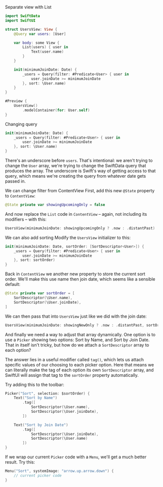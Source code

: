 Separate view with List
```swift
import SwiftData
import SwiftUI

struct UsersView: View {
    @Query var users: [User]

    var body: some View {
        List(users) { user in
            Text(user.name)
        }
    }

	init(minimumJoinDate: Date) {
	    _users = Query(filter: #Predicate<User> { user in
	        user.joinDate >= minimumJoinDate
	    }, sort: \User.name)
	}
}

#Preview {
    UsersView()
        .modelContainer(for: User.self)
}
```

Changing query
```swift
init(minimumJoinDate: Date) {
    _users = Query(filter: #Predicate<User> { user in
        user.joinDate >= minimumJoinDate
    }, sort: \User.name)
}
```
There's an underscore before `users`. That's intentional: we aren't trying to change the `User` array, we're trying to change the SwiftData query that produces the array. The underscore is Swift's way of getting access to that query, which means we're creating the query from whatever date gets passed in.

We can change filter from ContentView
First, add this new `@State` property to `ContentView`:
```swift
@State private var showingUpcomingOnly = false
```

And now replace the `List` code in `ContentView` – again, not including its modifiers – with this:
```swift
UsersView(minimumJoinDate: showingUpcomingOnly ? .now : .distantPast)
```

We can also add sorting
Modify the `UsersView` initializer to this:
```swift
init(minimumJoinDate: Date, sortOrder: [SortDescriptor<User>]) {
    _users = Query(filter: #Predicate<User> { user in
        user.joinDate >= minimumJoinDate
    }, sort: sortOrder)
}
```

Back in `ContentView` we another new property to store the current sort order. We'll make this use name then join date, which seems like a sensible default:
```swift
@State private var sortOrder = [
    SortDescriptor(\User.name),
    SortDescriptor(\User.joinDate),
]
```

We can then pass that into `UsersView` just like we did with the join date:
```swift
UsersView(minimumJoinDate: showingNewOnly ? .now : .distantPast, sortOrder: sortOrder)
```

And finally we need a way to adjust that array dynamically. One option is to use a `Picker` showing two options: Sort by Name, and Sort by Join Date. That in itself isn't tricky, but how do we attach a `SortDescriptor` array to each option?

The answer lies in a useful modifier called `tag()`, which lets us attach specific values of our choosing to each picker option. Here that means we can literally make the tag of each option its own `SortDescriptor` array, and SwiftUI will assign that tag to the `sortOrder` property automatically.

Try adding this to the toolbar:
```swift
Picker("Sort", selection: $sortOrder) {
    Text("Sort by Name")
        .tag([
            SortDescriptor(\User.name),
            SortDescriptor(\User.joinDate),
        ])

    Text("Sort by Join Date")
        .tag([
            SortDescriptor(\User.joinDate),
            SortDescriptor(\User.name)
        ])
}
```

If we wrap our current `Picker` code with a `Menu`, we'll get a much better result. Try this:
```swift
Menu("Sort", systemImage: "arrow.up.arrow.down") {
    // current picker code
}
```
